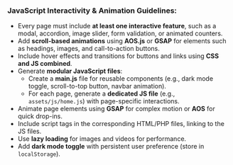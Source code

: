 ### JavaScript Interactivity & Animation Guidelines:
- Every page must include **at least one interactive feature**, such as a modal, accordion, image slider, form validation, or animated counters.
- Add **scroll-based animations** using **AOS.js** or **GSAP** for elements such as headings, images, and call-to-action buttons.
- Include hover effects and transitions for buttons and links using **CSS and JS combined**.
- Generate **modular JavaScript files**:
  - Create a **main.js** file for reusable components (e.g., dark mode toggle, scroll-to-top button, navbar animation).
  - For each page, generate a **dedicated JS file** (e.g., `assets/js/home.js`) with page-specific interactions.
- Animate page elements using **GSAP** for complex motion or **AOS** for quick drop-ins.
- Include script tags in the corresponding HTML/PHP files, linking to the JS files.
- Use **lazy loading** for images and videos for performance.
- Add **dark mode toggle** with persistent user preference (store in `localStorage`).


